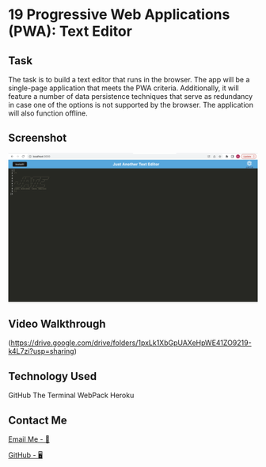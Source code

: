 # 19 Progressive Web Applications (PWA): Text Editor

## Task

The task is to build a text editor that runs in the browser. The app will be a single-page application that meets the PWA criteria. Additionally, it will feature a number of data persistence techniques that serve as redundancy in case one of the options is not supported by the browser. The application will also function offline.

## Screenshot

![screenshot1](./client/src/images/Screenshot%202022-08-19%20at%2018.19.25.png)

## Video Walkthrough

(https://drive.google.com/drive/folders/1pxLk1XbGpUAXeHpWE41ZO9219-k4L7zi?usp=sharing)

## Technology Used

GitHub
The Terminal
WebPack
Heroku

## Contact Me

[Email Me - 📧](osmana9987@gmail.com)

[GitHub - 🖥️](https://github.com/AOsman0)
